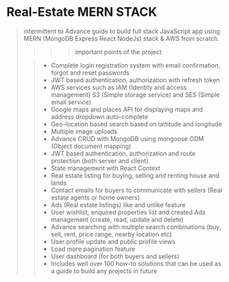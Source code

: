 # Real-Estate  MERN STACK 
> intermittent to Advance guide to build full stack JavaScript app using MERN (MongoDB Express React NodeJs) stack &amp; AWS from scratch.
>>>> important points of the project 
> 
>> * Complete login registration system with email confirmation, forgot and reset passwords
>> * JWT based authentication, authorization with refresh token
>> * AWS services such as IAM (Identity and access management) S3 (Simple storage service) and SES (Simple email service)
>> * Google maps and places API for displaying maps and address dropdown auto-complete
>> * Geo-location based search based on lattitude and longitude
>> * Multiple image uploads
>> * Advance CRUD with MongoDB using mongoose ODM (Object document mapping)
>> * JWT based authentication, authorization and route protection (both server and client)
>> * State management with React Context
>> * Real estate listing for buying, selling and renting house and lands
>> * Contact emails for buyers to communicate with sellers (Real estate agents or home owners)
>> * Ads (Real estate listings) like and unlike feature
>> * User wishlist, enquired properties list and created Ads management (create, read, update and delete)
>> * Advance searching with multiple search combinations (buy, sell, rent, price range, nearby location etc)
>> * User profile update and public profile views
>> * Load more pagination feature
>> * User dashboard (for both buyers and sellers)
>> * Includes well over 100 how-to solutions that can be used as a guide to build any projects in future
